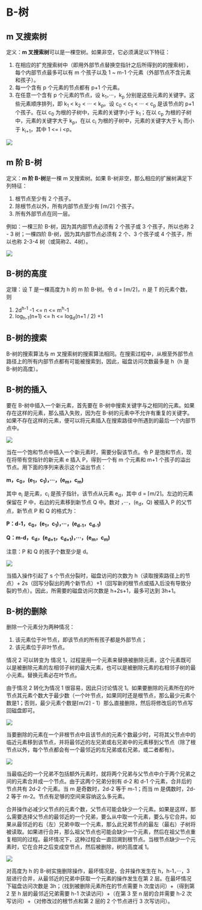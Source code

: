 # B-树

## m 叉搜索树
定义：**m 叉搜索树**可以是一棵空树。如果非空，它必须满足以下特征：

1. 在相应的扩充搜索树中（即用外部节点替换空指针之后所得到的的搜索树），每个内部节点最多可以有 m 个孩子以及 1 ~ m-1 个元素（外部节点不含元素和孩子）。
2. 每一个含有 p 个元素的节点都有 p+1 个元素。
3. 在任意一个含有 p 个元素的节点，设 k<sub>1</sub>，···，k<sub>p</sub> 分别是这些元素的关键字。这些元素顺序排列，即 k<sub>1</sub> <  k<sub>2</sub> < ··· <  k<sub>p</sub>。设 c<sub>0</sub> <  c<sub>1</sub> < ··· <  c<sub>p</sub> 是该节点的 p+1 个孩子。在以 c<sub>0</sub> 为根的子树中，元素的关键字小于 k<sub>1</sub>；在以 c<sub>p</sub> 为根的子树中，元素的关键字大于 k<sub>p</sub>，在以 c<sub>i</sub> 为根的子树中，元素的关键字大于 k<sub>i</sub> 而小于 k<sub>i+1</sub>，其中 1 <= i <p。

![](../../图片/七叉搜索树.png)

## m 阶 B-树

定义：**m 阶 B-树**是一棵 m 叉搜索树。如果 B-树非空，那么相应的扩展树满足下列特征：

1. 根节点至少有 2 个孩子。
2. 除根节点以外，所有内部节点至少有 ⌈m/2⌉ 个孩子。
3. 所有外部节点在同一层。

例如：一棵三阶 B-树，因为其内部节点必须有 2 个孩子或 3 个孩子，所以也称 2 - 3 树；一棵四阶 B-树，因为其内部节点必须有 2 个、3 个孩子或 4 个孩子，所以也称 2-3-4 树（或简称2、4树）。

![](../../图片/2-3树或三阶B-树.png)

## B-树的高度

定理：设 T 是一棵高度为 h 的 m 阶  B-树。令 d = ⌈m/2⌉，n 是 T 的元素个数，则

1. 2d<sup>h-1</sup> -1 <= n <= m<sup>h</sup>-1
2. log<sub>h-1</sub>(n+1) <= h <= log<sub>d</sub>(n+1 / 2) +1

## B-树的搜索

 B-树的搜索算法与 m 叉搜索树的搜索算法相同。在搜索过程中，从根至外部节点路径上的所有内部节点都有可能被搜索到，因此，磁盘访问次数最多是 h（h 是 B-树的高度）。

## B-树的插入

要在 B-树中插入一个新元素，首先要在 B-树中搜索关键字与之相同的元素。如果存在这样的元素，那么插入失败，因为在 B-树的元素中不允许有重复的关键字。如果不存在这样的元素，便可以将元素插入在搜索路径中所遇到的最后一个内部节点中。

![](../../图片/B-树的插入.png) 

当在一个饱和节点中插入一个新元素时，需要分裂该节点。令 P 是饱和节点，现在将带有空指针的新元素 e 插入 P，得到一个有 m 个元素和 m+1 个孩子的溢出节点。用下面的序列来表示这个溢出节点：

**m，c<sub>0</sub>，(e<sub>1</sub>，c<sub>1</sub>)，···，(e<sub>m</sub>，c<sub>m</sub>)**

其中 e<sub>i</sub> 是元素，c<sub>i</sub> 是孩子指针。该节点从元素 e<sub>d</sub>，其中 d = ⌈m/2⌉。左边的元素保留在 P 中，右边的元素移到新节点 Q 中。数对 ，···，(e<sub>d</sub>，Q) 被插入 P 的父节点，新节点 P 和 Q 的格式为：

**P：d-1，c<sub>0</sub>，(e<sub>1</sub>，c<sub>1</sub>)，···，(e<sub>d-1</sub>，c<sub>d-1</sub>)**

**Q：m-d，c<sub>d</sub>，(e<sub>d+1</sub>，c<sub>d+1</sub>)，···，(e<sub>m</sub>，c<sub>m</sub>)**

注意：P 和 Q 的孩子个数至少是 d。

![](../../图片/将40插入.png)

当插入操作引起了 s 个节点分裂时，磁盘访问的次数为 h（读取搜索路径上的节点）+ 2s（回写分裂出的两个新节点）+1（回写新的根节点或插入后没有导致分裂的节点）。因此，所需要的磁盘访问次数是 h+2s+1，最多可达到 3h+1。

## B-树的删除

删除一个元素分为两种情况：

1. 该元素位于叶节点，即该节点的所有孩子都是外部节点；
2. 该元素位于非叶节点。

情况 2 可以转变为 情况 1，过程是用一个元素来替换被删除元素，这个元素既可以是被删除元素的左相邻子树的最大元素，也可以是被删除元素的右相邻子树的最小元素。替换元素必在叶节点。

由于情况 2 转化为情况 1 很容易，因此只讨论情况 1。如果要删除的元素所在的叶节点其元素个数大于最少数（一个叶节点，如果同时还是根节点，那么最少元素个数是1；否则，最少元素个数是⌈m/2⌉ - 1）那么直接删除，然后将修改后的节点写回磁盘即可。

![](../../图片/删除80.png)

当要删除的元素在一个非根节点中且该节点的元素个数最少时，可将其父节点中的临近元素移到该节点，并将最邻近的左兄弟或右兄弟中的元素移到父节点（除了根节点以外，每个节点都会有一个最邻近的左兄弟或右兄弟，或二者都有）。

![](../../图片/删除20.png) 

当最临近的一个兄弟不包括额外元素时，就将两个兄弟与父节点中介于两个兄弟之间的元素合并成一个节点。由于这两个兄弟分别有 d-2 和 d-1 个元素，合并后的节点共有 2d-2 个元素。当 m 是奇数时，2d-2 等于 m-1；而当 m 是偶数时，2d-2 等于 m-2。节点有足够的空间来容纳这么多元素。

合并操作必减少父节点的元素个数，父节点可能会缺少一个元素。如果是这样，那么需要选择父节点的最邻近的一个兄弟，要么从中取一个元素，要么与它合并。如果从最邻近的右（左）兄弟中取一个元素，那么此兄弟节点的最左（最右）子树将被读取。如果进行合并，那么祖父节点也可能会缺少一个元素，然后在祖父节点重复相同的过程。最坏情况下，这种过程会一直回溯到根节点。当根节点缺少一个元素时，它在合并之后变成空节点，然后被删除，树的高度减 1。

![](../../图片/B-树的删除3.png)

对高度为 h 的 B-树实施删除操作，最坏情况是，合并操作发生在 h，h-1，···，3 层进行合并，从最邻近的兄弟中获取一个元素的操作发生在第 2 层。在最坏情况下磁盘访问次数是 3h；（找到被删除元素所在的节点需要 h 次度访问）+（得到第 2 至 h 层的最邻近兄弟需要 h-1 次读访问）+（在第 3 至 n 层的合并需要 h-2 次写访问）+（对修改过的根节点和第 2 层的 2 个节点进行 3 次写访问）。
